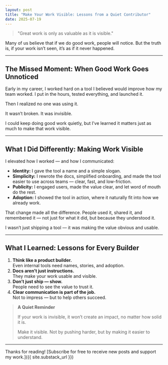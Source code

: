 ```yaml
---
layout: post
title: "Make Your Work Visible: Lessons from a Quiet Contributor"
date: 2025-07-19
---
```


> "Great work is only as valuable as it is visible."

Many of us believe that if we do good work, people will notice. But the truth is, if your work isn’t seen, it’s as if it never happened.

---

## The Missed Moment: When Good Work Goes Unnoticed

Early in my career, I worked hard on a tool I believed would improve how my team worked. I put in the hours, tested everything, and launched it.

Then I realized no one was using it.

It wasn’t broken. It was invisible.

I could keep doing good work quietly, but I’ve learned it matters just as much to make that work visible.

---

## What I Did Differently: Making Work Visible

I elevated how I worked — and how I communicated:

- **Identity:** I gave the tool a name and a simple slogan.
- **Simplicity:** I rewrote the docs, simplified onboarding, and made the tool easier to use across teams — clear, fast, and low-friction.
- **Publicity:** I engaged users, made the value clear, and let word of mouth do the rest.
- **Adoption:** I showed the tool in action, where it naturally fit into how we already work.

That change made all the difference. People used it, shared it, and remembered it — not just for what it did, but because they understood it.

I wasn’t just shipping a tool — it was making the value obvious and usable.

---

## What I Learned: Lessons for Every Builder

1. **Think like a product builder.**  
   Even internal tools need names, stories, and adoption.
2. **Docs aren’t just instructions.**  
   They make your work usable and visible.
3. **Don’t just ship — show.**  
   People need to see the value to trust it.
4. **Clear communication is part of the job.**  
   Not to impress — but to help others succeed.

> **A Quiet Reminder**
>
> If your work is invisible, it won’t create an impact, no matter how solid it is.
>
> Make it visible. Not by pushing harder, but by making it easier to understand.

---

Thanks for reading! [Subscribe for free to receive new posts and support my work.]({{ site.substack_url }})


